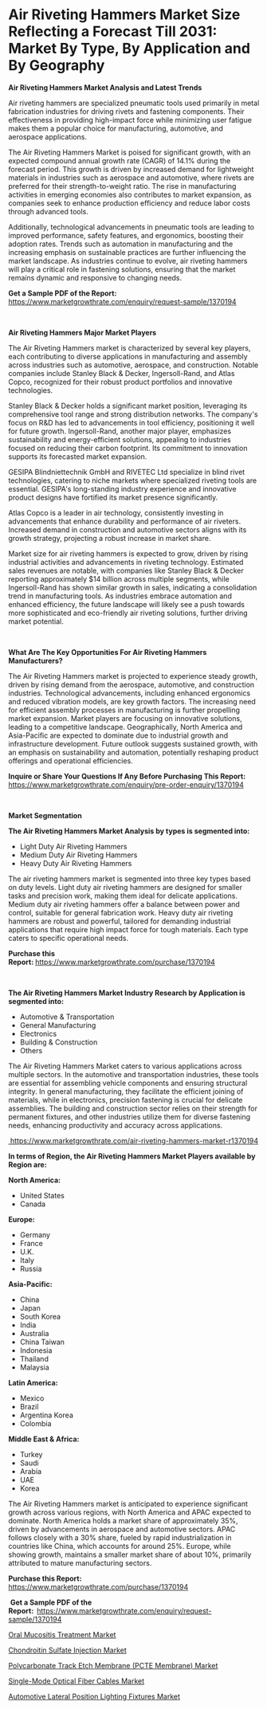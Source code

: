 <p><h1>Air Riveting Hammers Market Size Reflecting a Forecast Till 2031: Market By Type, By Application and By Geography</h1></p><p><strong>Air Riveting Hammers Market Analysis and Latest Trends</strong></p>
<p><p>Air riveting hammers are specialized pneumatic tools used primarily in metal fabrication industries for driving rivets and fastening components. Their effectiveness in providing high-impact force while minimizing user fatigue makes them a popular choice for manufacturing, automotive, and aerospace applications. </p><p>The Air Riveting Hammers Market is poised for significant growth, with an expected compound annual growth rate (CAGR) of 14.1% during the forecast period. This growth is driven by increased demand for lightweight materials in industries such as aerospace and automotive, where rivets are preferred for their strength-to-weight ratio. The rise in manufacturing activities in emerging economies also contributes to market expansion, as companies seek to enhance production efficiency and reduce labor costs through advanced tools.</p><p>Additionally, technological advancements in pneumatic tools are leading to improved performance, safety features, and ergonomics, boosting their adoption rates. Trends such as automation in manufacturing and the increasing emphasis on sustainable practices are further influencing the market landscape. As industries continue to evolve, air riveting hammers will play a critical role in fastening solutions, ensuring that the market remains dynamic and responsive to changing needs.</p></p>
<p><strong>Get a Sample PDF of the Report:&nbsp;</strong> <a href="https://www.marketgrowthrate.com/enquiry/request-sample/1370194">https://www.marketgrowthrate.com/enquiry/request-sample/1370194</a></p>
<p>&nbsp;</p>
<p><strong>Air Riveting Hammers Major Market Players</strong></p>
<p><p>The Air Riveting Hammers market is characterized by several key players, each contributing to diverse applications in manufacturing and assembly across industries such as automotive, aerospace, and construction. Notable companies include Stanley Black & Decker, Ingersoll-Rand, and Atlas Copco, recognized for their robust product portfolios and innovative technologies.</p><p>Stanley Black & Decker holds a significant market position, leveraging its comprehensive tool range and strong distribution networks. The company's focus on R&D has led to advancements in tool efficiency, positioning it well for future growth. Ingersoll-Rand, another major player, emphasizes sustainability and energy-efficient solutions, appealing to industries focused on reducing their carbon footprint. Its commitment to innovation supports its forecasted market expansion.</p><p>GESIPA Blindniettechnik GmbH and RIVETEC Ltd specialize in blind rivet technologies, catering to niche markets where specialized riveting tools are essential. GESIPA's long-standing industry experience and innovative product designs have fortified its market presence significantly.</p><p>Atlas Copco is a leader in air technology, consistently investing in advancements that enhance durability and performance of air riveters. Increased demand in construction and automotive sectors aligns with its growth strategy, projecting a robust increase in market share.</p><p>Market size for air riveting hammers is expected to grow, driven by rising industrial activities and advancements in riveting technology. Estimated sales revenues are notable, with companies like Stanley Black & Decker reporting approximately $14 billion across multiple segments, while Ingersoll-Rand has shown similar growth in sales, indicating a consolidation trend in manufacturing tools. As industries embrace automation and enhanced efficiency, the future landscape will likely see a push towards more sophisticated and eco-friendly air riveting solutions, further driving market potential.</p></p>
<p>&nbsp;</p>
<p><strong>What Are The Key Opportunities For Air Riveting Hammers Manufacturers?</strong></p>
<p><p>The Air Riveting Hammers market is projected to experience steady growth, driven by rising demand from the aerospace, automotive, and construction industries. Technological advancements, including enhanced ergonomics and reduced vibration models, are key growth factors. The increasing need for efficient assembly processes in manufacturing is further propelling market expansion. Market players are focusing on innovative solutions, leading to a competitive landscape. Geographically, North America and Asia-Pacific are expected to dominate due to industrial growth and infrastructure development. Future outlook suggests sustained growth, with an emphasis on sustainability and automation, potentially reshaping product offerings and operational efficiencies.</p></p>
<p><strong>Inquire or Share Your Questions If Any Before Purchasing This Report:</strong> <a href="https://www.marketgrowthrate.com/enquiry/pre-order-enquiry/1370194">https://www.marketgrowthrate.com/enquiry/pre-order-enquiry/1370194</a></p>
<p>&nbsp;</p>
<p><strong>Market Segmentation</strong></p>
<p><strong>The Air Riveting Hammers Market Analysis by types is segmented into:</strong></p>
<p><ul><li>Light Duty Air Riveting Hammers</li><li>Medium Duty Air Riveting Hammers</li><li>Heavy Duty Air Riveting Hammers</li></ul></p>
<p><p>The air riveting hammers market is segmented into three key types based on duty levels. Light duty air riveting hammers are designed for smaller tasks and precision work, making them ideal for delicate applications. Medium duty air riveting hammers offer a balance between power and control, suitable for general fabrication work. Heavy duty air riveting hammers are robust and powerful, tailored for demanding industrial applications that require high impact force for tough materials. Each type caters to specific operational needs.</p></p>
<p><strong>Purchase this Report:&nbsp;</strong><a href="https://www.marketgrowthrate.com/purchase/1370194">https://www.marketgrowthrate.com/purchase/1370194</a></p>
<p>&nbsp;</p>
<p><strong>The Air Riveting Hammers Market Industry Research by Application is segmented into:</strong></p>
<p><ul><li>Automotive & Transportation</li><li>General Manufacturing</li><li>Electronics</li><li>Building & Construction</li><li>Others</li></ul></p>
<p><p>The Air Riveting Hammers Market caters to various applications across multiple sectors. In the automotive and transportation industries, these tools are essential for assembling vehicle components and ensuring structural integrity. In general manufacturing, they facilitate the efficient joining of materials, while in electronics, precision fastening is crucial for delicate assemblies. The building and construction sector relies on their strength for permanent fixtures, and other industries utilize them for diverse fastening needs, enhancing productivity and accuracy across applications.</p></p>
<p><a href="https://www.marketgrowthrate.com/air-riveting-hammers-market-r1370194">&nbsp;https://www.marketgrowthrate.com/air-riveting-hammers-market-r1370194</a></p>
<p><strong>In terms of Region, the Air Riveting Hammers Market Players available by Region are:</strong></p>
<p>
    <p> <strong> North America: </strong>
        <ul>
            <li>United States</li>
            <li>Canada</li>
        </ul>
        </p> 
    <p> <strong> Europe: </strong>
        <ul>
            <li>Germany</li>
            <li>France</li>
            <li>U.K.</li>
            <li>Italy</li>
            <li>Russia</li>
        </ul>
        </p> 
    <p> <strong> Asia-Pacific: </strong>
        <ul>
            <li>China</li>
            <li>Japan</li>
            <li>South Korea</li>
            <li>India</li>
            <li>Australia</li>
            <li>China Taiwan</li>
            <li>Indonesia</li>
            <li>Thailand</li>
            <li>Malaysia</li>
        </ul>
        </p> 
    <p> <strong> Latin America: </strong>
        <ul>
            <li>Mexico</li>
            <li>Brazil</li>
            <li>Argentina Korea</li>
            <li>Colombia</li>
        </ul>
        </p> 
    <p> <strong> Middle East & Africa: </strong>
        <ul>
            <li>Turkey</li>
            <li>Saudi</li>
            <li>Arabia</li>
            <li>UAE</li>
            <li>Korea</li>
        </ul>
    </p>
    </p>
<p><p>The Air Riveting Hammers market is anticipated to experience significant growth across various regions, with North America and APAC expected to dominate. North America holds a market share of approximately 35%, driven by advancements in aerospace and automotive sectors. APAC follows closely with a 30% share, fueled by rapid industrialization in countries like China, which accounts for around 25%. Europe, while showing growth, maintains a smaller market share of about 10%, primarily attributed to mature manufacturing sectors.</p></p>
<p><strong>Purchase this Report: </strong><a href="https://www.marketgrowthrate.com/purchase/1370194">https://www.marketgrowthrate.com/purchase/1370194</a></p>
<p>&nbsp;<strong>Get a Sample PDF of the Report:&nbsp;&nbsp;</strong><a href="https://www.marketgrowthrate.com/enquiry/request-sample/1370194">https://www.marketgrowthrate.com/enquiry/request-sample/1370194</a></p>
<p><strong></strong></p>
<p><p><a href="https://www.linkedin.com/pulse/navigating-global-oral-mucositis-treatment-market-landscape-trends-trbjf">Oral Mucositis Treatment Market</a></p><p><a href="https://www.linkedin.com/pulse/pioneering-growth-analyzing-global-chondroitin-sulfate-injection-8bnme">Chondroitin Sulfate Injection Market</a></p><p><a href="https://issuu.com/reportprime-2/docs/polycarbonate-track-etch-membrane-p_a216138a1353fb">Polycarbonate Track Etch Membrane (PCTE Membrane) Market</a></p><p><a href="https://github.com/nicoletavirag/Market-Research-Report-List-5/blob/main/single-mode-optical-fiber-cables-market.md">Single-Mode Optical Fiber Cables Market</a></p><p><a href="https://medium.com/@keatonnader2023/global-automotive-lateral-position-lighting-fixtures-market-size-is-expected-to-experience-a-cagr-df8853143e1a?postPublishedType=repub">Automotive Lateral Position Lighting Fixtures Market</a></p></p>